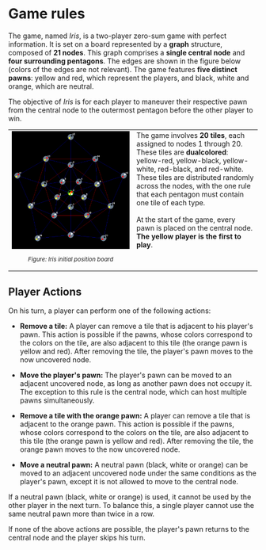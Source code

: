 # Game rules

The game, named *Iris*, is a two-player zero-sum game with perfect information. It is set on a board represented by a **graph** structure, composed of **21 nodes**. This graph comprises a **single central node** and **four surrounding pentagons**. The edges are shown in the figure below (colors of the edges are not relevant). The game features **five distinct pawns**: yellow and red, which represent the players, and black, white and orange, which are neutral.

The objective of *Iris* is for each player to maneuver their respective pawn from the central node to the outermost pentagon before the other player to win.

<table>
  <tr>
    <td valign="top" width="50%">
      <img src="img/iris_initial_position.png" alt="Iris initial position board" width="100%" />
      <p align="center" style="font-size: smaller;">
        <em>Figure: Iris initial position board</em>
      </p>
    </td>
    <td valign="top" width="50%">
      The game involves <b>20 tiles</b>, each assigned to
      nodes 1 through 20. These tiles are <b>dualcolored</b>: yellow-red, yellow-black, yellow-white, red-black, and red-white. These tiles are distributed randomly across the nodes, with the one rule that each pentagon must contain one tile of each type. <br><br>
      At the start of the game, every pawn is placed on the central node. <b>The yellow player is the first to play</b>.
    </td>
  </tr>
</table> 

## Player Actions

On his turn, a player can perform one of the following actions:

- **Remove a tile:** A player can remove a tile that is adjacent to his player's pawn. This action is possible if the pawns, whose colors correspond to the colors on the tile, are also adjacent to this tile (the orange pawn is yellow and red). After removing the tile, the player's pawn moves to the now uncovered node.

- **Move the player's pawn:** The player's pawn can be moved to an adjacent uncovered node, as long as another pawn does not occupy it. The exception to this rule is the central node, which can host multiple pawns simultaneously.

- **Remove a tile with the orange pawn:** A player can remove a tile that is adjacent to the orange pawn. This action is possible if the pawns, whose colors correspond to the colors on the tile, are also adjacent to this tile (the orange pawn is yellow and red). After removing the tile, the orange pawn moves to the now uncovered node.

- **Move a neutral pawn:** A neutral pawn (black, white or orange) can be moved to an adjacent uncovered node under the same conditions as the player's pawn, except it is not allowed to move to the central node. 

If a neutral pawn (black, white or orange) is used, it cannot be used by the other player in the next turn. To balance this, a single player cannot use the same neutral pawn more than twice in a row.

If none of the above actions are possible, the player's pawn returns to the central node and the player skips his turn.

